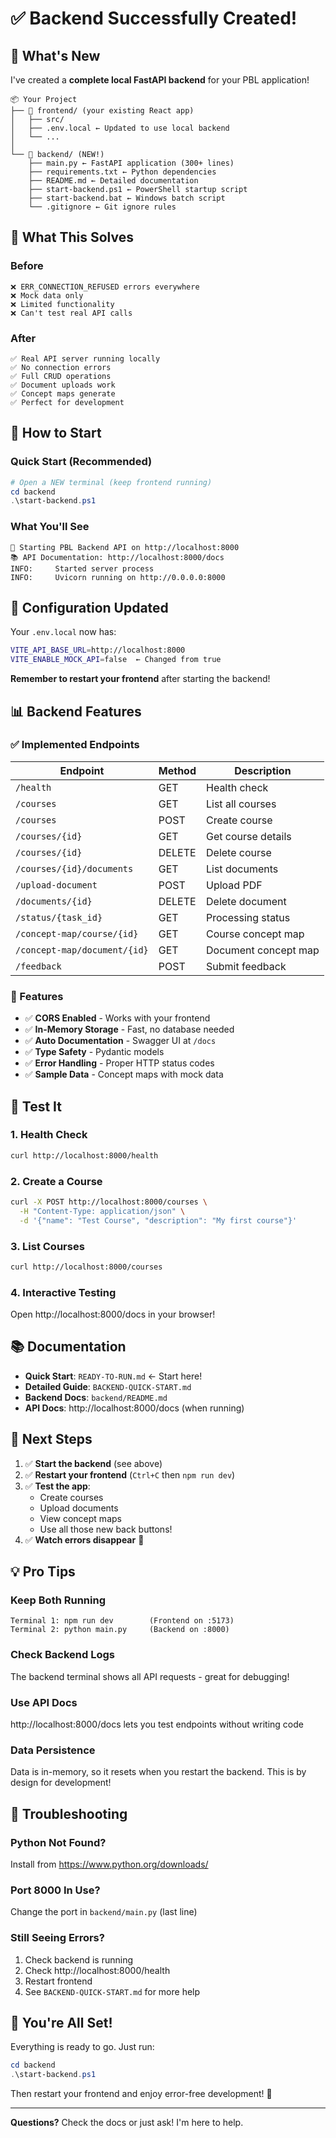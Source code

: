 # ✅ Backend Successfully Created!

## 🎉 What's New

I've created a **complete local FastAPI backend** for your PBL application!

```
📦 Your Project
├── 🎨 frontend/ (your existing React app)
│   ├── src/
│   ├── .env.local ← Updated to use local backend
│   └── ...
│
└── 🚀 backend/ (NEW!)
    ├── main.py ← FastAPI application (300+ lines)
    ├── requirements.txt ← Python dependencies
    ├── README.md ← Detailed documentation
    ├── start-backend.ps1 ← PowerShell startup script
    ├── start-backend.bat ← Windows batch script
    └── .gitignore ← Git ignore rules
```

## 🎯 What This Solves

### Before
```
❌ ERR_CONNECTION_REFUSED errors everywhere
❌ Mock data only
❌ Limited functionality
❌ Can't test real API calls
```

### After
```
✅ Real API server running locally
✅ No connection errors
✅ Full CRUD operations
✅ Document uploads work
✅ Concept maps generate
✅ Perfect for development
```

## 🚀 How to Start

### Quick Start (Recommended)
```powershell
# Open a NEW terminal (keep frontend running)
cd backend
.\start-backend.ps1
```

### What You'll See
```
🚀 Starting PBL Backend API on http://localhost:8000
📚 API Documentation: http://localhost:8000/docs
INFO:     Started server process
INFO:     Uvicorn running on http://0.0.0.0:8000
```

## 🔧 Configuration Updated

Your `.env.local` now has:
```bash
VITE_API_BASE_URL=http://localhost:8000
VITE_ENABLE_MOCK_API=false  ← Changed from true
```

**Remember to restart your frontend** after starting the backend!

## 📊 Backend Features

### ✅ Implemented Endpoints

| Endpoint | Method | Description |
|----------|--------|-------------|
| `/health` | GET | Health check |
| `/courses` | GET | List all courses |
| `/courses` | POST | Create course |
| `/courses/{id}` | GET | Get course details |
| `/courses/{id}` | DELETE | Delete course |
| `/courses/{id}/documents` | GET | List documents |
| `/upload-document` | POST | Upload PDF |
| `/documents/{id}` | DELETE | Delete document |
| `/status/{task_id}` | GET | Processing status |
| `/concept-map/course/{id}` | GET | Course concept map |
| `/concept-map/document/{id}` | GET | Document concept map |
| `/feedback` | POST | Submit feedback |

### 🎨 Features

- ✅ **CORS Enabled** - Works with your frontend
- ✅ **In-Memory Storage** - Fast, no database needed
- ✅ **Auto Documentation** - Swagger UI at `/docs`
- ✅ **Type Safety** - Pydantic models
- ✅ **Error Handling** - Proper HTTP status codes
- ✅ **Sample Data** - Concept maps with mock data

## 🧪 Test It

### 1. Health Check
```bash
curl http://localhost:8000/health
```

### 2. Create a Course
```bash
curl -X POST http://localhost:8000/courses \
  -H "Content-Type: application/json" \
  -d '{"name": "Test Course", "description": "My first course"}'
```

### 3. List Courses
```bash
curl http://localhost:8000/courses
```

### 4. Interactive Testing
Open http://localhost:8000/docs in your browser!

## 📚 Documentation

- **Quick Start**: `READY-TO-RUN.md` ← Start here!
- **Detailed Guide**: `BACKEND-QUICK-START.md`
- **Backend Docs**: `backend/README.md`
- **API Docs**: http://localhost:8000/docs (when running)

## 🎯 Next Steps

1. ✅ **Start the backend** (see above)
2. ✅ **Restart your frontend** (`Ctrl+C` then `npm run dev`)
3. ✅ **Test the app**:
   - Create courses
   - Upload documents
   - View concept maps
   - Use all those new back buttons!
4. ✅ **Watch errors disappear** 🎊

## 💡 Pro Tips

### Keep Both Running
```
Terminal 1: npm run dev        (Frontend on :5173)
Terminal 2: python main.py     (Backend on :8000)
```

### Check Backend Logs
The backend terminal shows all API requests - great for debugging!

### Use API Docs
http://localhost:8000/docs lets you test endpoints without writing code

### Data Persistence
Data is in-memory, so it resets when you restart the backend. This is by design for development!

## 🐛 Troubleshooting

### Python Not Found?
Install from https://www.python.org/downloads/

### Port 8000 In Use?
Change the port in `backend/main.py` (last line)

### Still Seeing Errors?
1. Check backend is running
2. Check http://localhost:8000/health
3. Restart frontend
4. See `BACKEND-QUICK-START.md` for more help

## 🎊 You're All Set!

Everything is ready to go. Just run:

```powershell
cd backend
.\start-backend.ps1
```

Then restart your frontend and enjoy error-free development! 🚀

---

**Questions?** Check the docs or just ask! I'm here to help.
